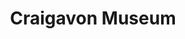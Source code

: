 ---
title: "Craigavon Museum"
address: "Craigavon Museum, Heritage Building 2 Tullygally Road, Craigavon, Co. Armagh, BT65 5BY"
tel: "+44 (0)28 3834 1635"
county: "Armagh"
category: "Museums"
type: "Content"
lat: "54.45391082763672"
lng: "-6.364916801452637"
---
